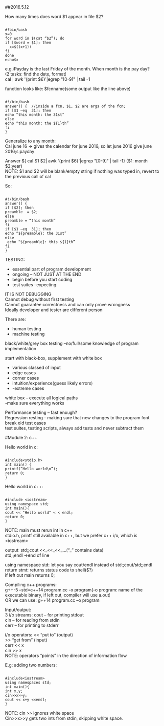 ##2016.5.12

How many times does word $1 appear in file $2? 
<pre><code>
#!bin/bash
x=0
for word in $(cat “$2”); do
if [$word = $1]; then 
  x=$((x+1))
fi
done
echo$x
</code></pre>

e.g.:Payday is the last Friday of the month. When month is the pay day? </br>
(2 tasks: find the date, format) </br>
cal | awk '{print $6}'|egrep "[0-9]" | tail -1 

function looks like: $fcnname(some output like the line above) 
<pre><code>
#!/bin/bash
answer() {  //inside a fcn, $1, $2 are args of the fcn;
if [$1 –eq  31]; then
echo “this month: the 31st”
else 
echo “this month: the ${1}th”
fi
}
</code></pre>

Generalize to any month: </br>
Cal june 16 -> gives the calendar for june 2016, so let june 2016 give june 2016;s payday

Answer ${ cal  $1 $2| awk '{print $6}'|egrep "[0-9]" | tail -1} ($1: month $2:year)  </br>
NOTE: $1 and $2 will be blank/empty string if nothing was typed in, revert to the previous call of cal

So:
<pre><code>
#!/bin/bash
answer() {
if [$2]; then
preamble  = $2;
else
preamble = “this month”
fi
if [$1 –eq  31]; then 
echo “${preamble}: the 31st”
else
 echo “${preamble}: this ${1}th”
fi 
}
</code></pre>

TESTING: </br>
- essential part of program development 
- ongoing – NOT JUST AT THE END 
- begin before you start coding 
- test suites –expecting

IT IS NOT DEBUGGING </br>
Cannot debug without first testing </br>
Cannot guarantee correctness and can only prove wrongness </br>
Ideally developer and tester are different person </br>

There are:
- human testing
- machine testing

black/white/grey box testing –no/full/some knowledge of program implementation

start with black-box, supplement with white box 
-	various classed of input 
-	edge cases
-	corner cases 
-	intuition/experience(guess likely errors)
-	-extreme cases 

white box – execute all logical paths </br>
          -make sure everything works
 
Performance testing – fast enough? </br>
Regression resting – making sure that new changes to the program font break old test cases </br>
test suites, testing scripts, always add tests and never subtract them </br>

#Module 2: c++

Hello world in c:
<pre><code>
#include&lt;stdio.h&gt;
int main() {
printf(“Hello world\n”);
return 0;
}
</code></pre>

Hello world in c++:
<pre><code>
#include &lt;iostream&gt;
using namespace std;
int main(){
cout &lt;&lt; "Hello world" &lt; &lt; endl;
return 0;
} 
</code></pre>

NOTE: main must rerun int in c++ </br>
stdio.h, printf still available in c++, but we prefer c++ i/o, which is \<iostream\> </br>

output: std;;cout <<\_<<\_<<\_...(“\_” contains data) </br>
std;;endl ->end of line 

using namespace std: let you say cout/endl instead of std;;cout/std;;endl </br>
return stmt: returns status code to shell($?) </br>
if left out main returns 0; </br>

Compiling c++ programs: </br>
g++-5 –std=c++14 program.cc -o program(-o program: name of the executable binary, if left out, compiler will use a.out) </br>
OR we can use: g++14 program.cc –o program </br>

Input/output: </br>
3 i/o streams: cout – for printing stdout </br>
cin – for reading from stdin </br>
cerr – for printing to stderr </br>

i/o operators: << “put to” (output) </br>
&gt;&gt; “get from” (input) </br>
cerr << x </br>
cin >> x </br>
NOTE: operators “points” in the direction of  information flow </br>

E.g: adding two numbers: 
<pre><code>
#include&lt;iostream&gt;
using namespaces std;
int main(){
int x,y;
cin>>x>>y;
cout &lt;&lt; x+y &lt;&lt;endl;
}
</code></pre>

NOTE: cin >> ignores white space </br>
Cin>>x>>y gets two ints from stdin, skipping white space.
